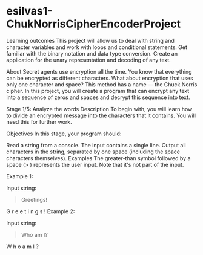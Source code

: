 # esilvas1-ChukNorrisCipherEncoderProject

Learning outcomes
This project will allow us to deal with string and character variables and work with loops and conditional statements. Get familiar with the binary notation and data type conversion. Create an application for the unary representation and decoding of any text.

About
Secret agents use encryption all the time. You know that everything can be encrypted as different characters. What about encryption that uses only one character and space? This method has a name — the Chuck Norris cipher. In this project, you will create a program that can encrypt any text into a sequence of zeros and spaces and decrypt this sequence into text.



Stage 1/5: Analyze the words
Description
To begin with, you will learn how to divide an encrypted message into the characters that it contains. You will need this for further work.

Objectives
In this stage, your program should:

Read a string from a console. The input contains a single line.
Output all characters in the string, separated by one space (including the space characters themselves).
Examples
The greater-than symbol followed by a space (> ) represents the user input. Note that it's not part of the input.

Example 1:

Input string:
> Greetings!

G r e e t i n g s !
Example 2:

Input string:
> Who am I?

W h o   a m   I ? 
